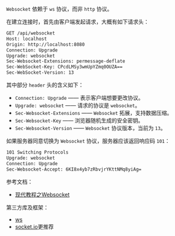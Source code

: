 `Websocket` 依赖于 `ws` 协议，而非 `http` 协议。

在建立连接时，首先由客户端发起请求，大概有如下请求头：

```sh
GET /api/websocket
Host: localhost
Origin: http://localhost:8080
Connection: Upgrade
Upgrade: websocket
Sec-Websocket-Extensions: permessage-deflate
Sec-WebSocket-Key: CPcdLMSy3wmUpYZmq0OUZA==
Sec-WebSocket-Version: 13
```

其中部分 `header` 头的含义如下：

- `Connection: Upgrade` —— 表示客户端想要更改协议。
- `Upgrade: websocket` —— 请求的协议是 `websocket`。
- `Sec-Websocket-Extensions` —— `Websocket` 拓展，支持数据压缩。
- `Sec-Websocket-Key` —— 浏览器随机生成的安全密钥。
- `Sec-Websocket-Version` —— `Websocket` 协议版本，当前为 `13`。

如果服务器同意切换为 `Websocket` 协议，服务器应该返回响应码 `101`：

```sh
101 Switching Protocols
Upgrade: websocket
Connection: Upgrade
Sec-Websocket-Accept: 6KI8x4yb7zRbvjrYKttNMq8yiAg=
```

参考文档：

- [现代教程之Websocket](https://zh.javascript.info/websocket)

第三方库及框架：

- [ws](https://github.com/websockets/ws)
- [socket.io](https://github.com/socketio/socket.io)更推荐

